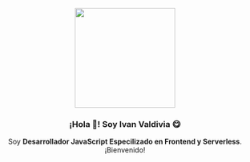 <p align="center" width="300">
   <img align="center" width="200" src="![IMG_20220202_110015](https://github.com/ivanVal2820/ivanVal2820/assets/87334816/2f42ac04-d21f-44b4-83d6-455ab77878cd)" />
   <h3 align="center">¡Hola 👋! Soy Ivan Valdivia 😋</h3>
</p>

<p align="center">Soy <strong>Desarrollador JavaScript Especilizado en Frontend y Serverless</strong>.<br />¡Bienvenido!</p>

